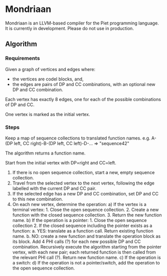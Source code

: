 # Mondriaan

Mondriaan is an LLVM-based compiler for the Piet programming language. It is currently in development. Please do not use in production.

## Algorithm

### Requirements

Given a graph of vertices and edges where:

* the vertices are codel blocks, and,
* the edges are pairs of DP and CC combinations, with an optional new DP and CC combination.

Each vertex has exactly 8 edges, one for each of the possible combinations of DP and CC.

One vertex is marked as the initial vertex.

### Steps

Keep a map of sequence collections to translated function names.
e.g. A-(DP left, CC right)-B-(DP left, CC left)-D-... => "sequence42"

The algorithm returns a function name.

Start from the initial vertex with DP=right and CC=left.

1. If there is no open sequence collection, start a new, empty sequence collection.
2. Travel from the selected vertex to the next vertex, following the edge labelled with the current DP and CC pair.
3. If the selected edge has a new DP and CC combination, set DP and CC to this new combination.
4. On each new vertex, determine the operation:
    a) If the vertex is a terminal vertex:
        1. Close the open sequence collection.
        2. Create a new function with the closed sequence collection.
        3. Return the new function name.
    b) If the operation is a pointer:
        1. Close the open sequence collection
        2. If the closed sequence including the pointer exists as a function:
            a. YES: translate as a function call. Return existing function name.
            b. NO: create a new function and translate the operation block as its block. Add 4 PHI calls (?) for each new possible DP and CC combination. Recursively execute the algorithm starting from the pointer vertex, with each new pair; each returned function is then called from the relevant PHI call (?). Return new function name.
    c) If the operation is a switch:
    d) If the operation is not a pointer/switch, add the operation to the
        open sequence collection.